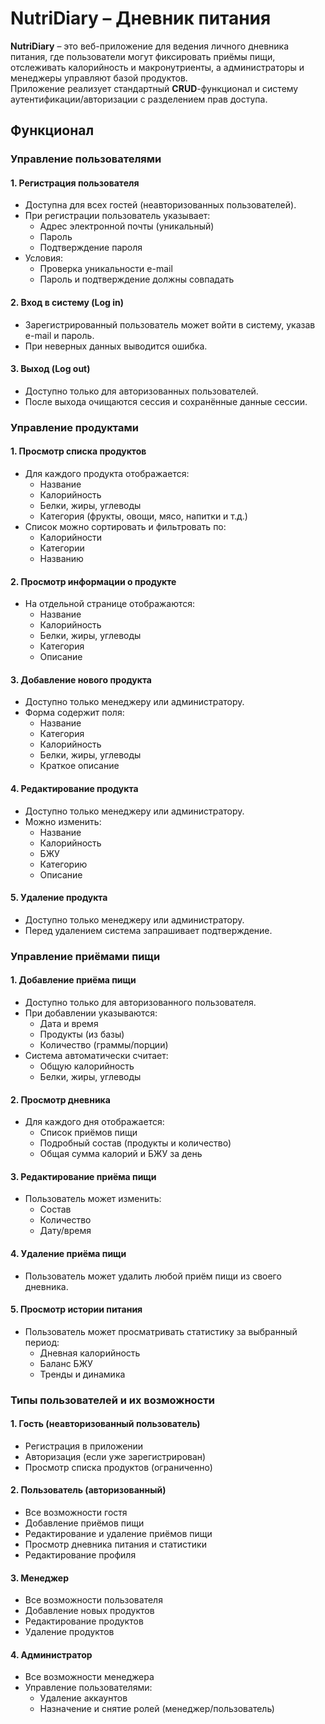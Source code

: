#  NutriDiary – Дневник питания

**NutriDiary** – это веб-приложение для ведения личного дневника питания, где пользователи могут фиксировать приёмы пищи, отслеживать калорийность и макронутриенты, а администраторы и менеджеры управляют базой продуктов.  
Приложение реализует стандартный **CRUD**-функционал и систему аутентификации/авторизации с разделением прав доступа.

##  Функционал

###  Управление пользователями

#### 1. Регистрация пользователя
- Доступна для всех гостей (неавторизованных пользователей).
- При регистрации пользователь указывает:  
  - Адрес электронной почты (уникальный)  
  - Пароль  
  - Подтверждение пароля  
- Условия:  
  - Проверка уникальности e-mail  
  - Пароль и подтверждение должны совпадать  

#### 2. Вход в систему (Log in)
- Зарегистрированный пользователь может войти в систему, указав e-mail и пароль.  
- При неверных данных выводится ошибка.  

#### 3. Выход (Log out)
- Доступно только для авторизованных пользователей.  
- После выхода очищаются сессия и сохранённые данные сессии.  

###  Управление продуктами

#### 1. Просмотр списка продуктов
- Для каждого продукта отображается:  
  - Название  
  - Калорийность  
  - Белки, жиры, углеводы  
  - Категория (фрукты, овощи, мясо, напитки и т.д.)  
- Список можно сортировать и фильтровать по:  
  - Калорийности  
  - Категории  
  - Названию  

#### 2. Просмотр информации о продукте
- На отдельной странице отображаются:  
  - Название  
  - Калорийность  
  - Белки, жиры, углеводы  
  - Категория  
  - Описание  

#### 3. Добавление нового продукта
- Доступно только менеджеру или администратору.  
- Форма содержит поля:  
  - Название  
  - Категория  
  - Калорийность  
  - Белки, жиры, углеводы  
  - Краткое описание  

#### 4. Редактирование продукта
- Доступно только менеджеру или администратору.  
- Можно изменить:  
  - Название  
  - Калорийность  
  - БЖУ  
  - Категорию  
  - Описание  

#### 5. Удаление продукта
- Доступно только менеджеру или администратору.  
- Перед удалением система запрашивает подтверждение.  

###  Управление приёмами пищи

#### 1. Добавление приёма пищи
- Доступно только для авторизованного пользователя.  
- При добавлении указываются:  
  - Дата и время  
  - Продукты (из базы)  
  - Количество (граммы/порции)  
- Система автоматически считает:  
  - Общую калорийность  
  - Белки, жиры, углеводы  

#### 2. Просмотр дневника
- Для каждого дня отображается:  
  - Список приёмов пищи  
  - Подробный состав (продукты и количество)  
  - Общая сумма калорий и БЖУ за день  

#### 3. Редактирование приёма пищи
- Пользователь может изменить:  
  - Состав  
  - Количество  
  - Дату/время  

#### 4. Удаление приёма пищи
- Пользователь может удалить любой приём пищи из своего дневника.  

#### 5. Просмотр истории питания
- Пользователь может просматривать статистику за выбранный период:  
  - Дневная калорийность  
  - Баланс БЖУ  
  - Тренды и динамика  

###  Типы пользователей и их возможности

#### 1. Гость (неавторизованный пользователь)
- Регистрация в приложении  
- Авторизация (если уже зарегистрирован)  
- Просмотр списка продуктов (ограниченно)  

#### 2. Пользователь (авторизованный)
- Все возможности гостя  
- Добавление приёмов пищи  
- Редактирование и удаление приёмов пищи  
- Просмотр дневника питания и статистики  
- Редактирование профиля  

#### 3. Менеджер
- Все возможности пользователя  
- Добавление новых продуктов  
- Редактирование продуктов  
- Удаление продуктов  

#### 4. Администратор
- Все возможности менеджера  
- Управление пользователями:  
  - Удаление аккаунтов  
  - Назначение и снятие ролей (менеджер/пользователь)
